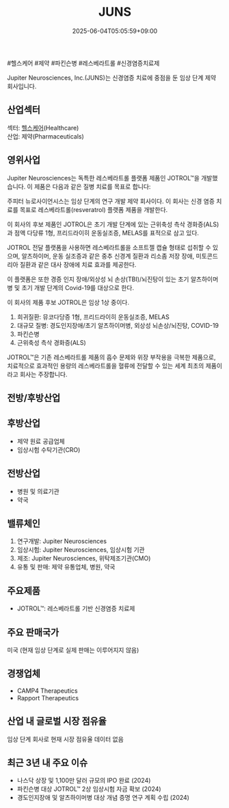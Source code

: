 ﻿---
title: "JUNS"
date: 2025-06-04T05:05:59+09:00
lastmod: 2025-06-04T05:05:59+09:00
type: docs
sidebar:
  open: true
weight: 473
---
<div style="display:none">
  <meta property="article:published_time" content="2025-06-03T20:05:59Z" />
  <meta property="article:modified_time" content="2025-06-03T20:05:59Z" />
</div>
#헬스케어 #제약 #파킨슨병 #레스베라트롤 #신경염증치료제

Jupiter Neurosciences, Inc.(JUNS)는 신경염증 치료에 중점을 둔 임상 단계 제약 회사입니다.

## 산업섹터

섹터: [헬스케어](/industry-study/2산업헬스케어/)(Healthcare)  
산업: 제약(Pharmaceuticals)

## 영위사업

Jupiter Neurosciences는 독특한 레스베라트롤 플랫폼 제품인 JOTROL™을 개발했습니다. 이 제품은 다음과 같은 질병 치료를 목표로 합니다:

주피터 뉴로사이언시스는 임상 단계의 연구 개발 제약 회사이다. 이 회사는 신경 염증 치료를 목표로 레스베라트롤(resveratrol) 플랫폼 제품을 개발한다.  

이 회사의 후보 제품인 JOTROL은 초기 개발 단계에 있는 근위축성 측삭 경화증(ALS)과 점액 다당류 1형, 프리드라이히 운동실조증, MELAS를 표적으로 삼고 있다.  
  
JOTROL 전달 플랫폼을 사용하면 레스베라트롤을 소프트젤 캡슐 형태로 섭취할 수 있으며, 알츠하이머, 운동 실조증과 같은 중추 신경계 질환과 리소좀 저장 장애, 미토콘드리아 질환과 같은 대사 장애에 치료 효과를 제공한다.  

이 플랫폼은 또한 경증 인지 장애/외상성 뇌 손상(TBI)/뇌진탕이 있는 초기 알츠하이머병 및 초기 개발 단계의 Covid-19를 대상으로 한다.  
  
이 회사의 제품 후보 JOTROL은 임상 1상 중이다.

1. 희귀질환: 뮤코다당증 1형, 프리드라이히 운동실조증, MELAS
2. 대규모 질병: 경도인지장애/초기 알츠하이머병, 외상성 뇌손상/뇌진탕, COVID-19
3. 파킨슨병
4. 근위축성 측삭 경화증(ALS)

JOTROL™은 기존 레스베라트롤 제품의 흡수 문제와 위장 부작용을 극복한 제품으로, 치료적으로 효과적인 용량의 레스베라트롤을 혈류에 전달할 수 있는 세계 최초의 제품이라고 회사는 주장합니다.

## 전방/후방산업

## 후방산업

- 제약 원료 공급업체
- 임상시험 수탁기관(CRO)

## 전방산업

- 병원 및 의료기관
- 약국

## 밸류체인

1. 연구개발: Jupiter Neurosciences
2. 임상시험: Jupiter Neurosciences, 임상시험 기관
3. 제조: Jupiter Neurosciences, 위탁제조기관(CMO)
4. 유통 및 판매: 제약 유통업체, 병원, 약국

## 주요제품

- JOTROL™: 레스베라트롤 기반 신경염증 치료제

## 주요 판매국가

미국 (현재 임상 단계로 실제 판매는 이루어지지 않음)

## 경쟁업체

- CAMP4 Therapeutics
- Rapport Therapeutics

## 산업 내 글로벌 시장 점유율

임상 단계 회사로 현재 시장 점유율 데이터 없음

## 최근 3년 내 주요 이슈

- 나스닥 상장 및 1,100만 달러 규모의 IPO 완료 (2024)
- 파킨슨병 대상 JOTROL™ 2상 임상시험 자금 확보 (2024)
- 경도인지장애 및 알츠하이머병 대상 개념 증명 연구 계획 수립 (2024)
